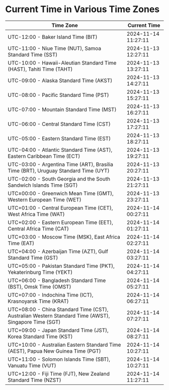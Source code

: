 # Current Time in Various Time Zones

| Time Zone | Current Time |
|-----------|--------------|
| UTC-12:00 - Baker Island Time (BIT) | 2024-11-14 11:27:11 |
| UTC-11:00 - Niue Time (NUT), Samoa Standard Time (SST) | 2024-11-13 12:27:11 |
| UTC-10:00 - Hawaii-Aleutian Standard Time (HAST), Tahiti Time (TAHT) | 2024-11-13 13:27:11 |
| UTC-09:00 - Alaska Standard Time (AKST) | 2024-11-13 14:27:11 |
| UTC-08:00 - Pacific Standard Time (PST) | 2024-11-13 15:27:11 |
| UTC-07:00 - Mountain Standard Time (MST) | 2024-11-13 16:27:11 |
| UTC-06:00 - Central Standard Time (CST) | 2024-11-13 17:27:11 |
| UTC-05:00 - Eastern Standard Time (EST) | 2024-11-13 18:27:11 |
| UTC-04:00 - Atlantic Standard Time (AST), Eastern Caribbean Time (ECT) | 2024-11-13 19:27:11 |
| UTC-03:00 - Argentina Time (ART), Brasília Time (BRT), Uruguay Standard Time (UYT) | 2024-11-13 20:27:11 |
| UTC-02:00 - South Georgia and the South Sandwich Islands Time (SGT) | 2024-11-13 21:27:11 |
| UTC±00:00 - Greenwich Mean Time (GMT), Western European Time (WET) | 2024-11-13 23:27:11 |
| UTC+01:00 - Central European Time (CET), West Africa Time (WAT) | 2024-11-14 00:27:11 |
| UTC+02:00 - Eastern European Time (EET), Central Africa Time (CAT) | 2024-11-14 01:27:11 |
| UTC+03:00 - Moscow Time (MSK), East Africa Time (EAT) | 2024-11-14 02:27:11 |
| UTC+04:00 - Azerbaijan Time (AZT), Gulf Standard Time (GST) | 2024-11-14 03:27:11 |
| UTC+05:00 - Pakistan Standard Time (PKT), Yekaterinburg Time (YEKT) | 2024-11-14 04:27:11 |
| UTC+06:00 - Bangladesh Standard Time (BST), Omsk Time (OMST) | 2024-11-14 05:27:11 |
| UTC+07:00 - Indochina Time (ICT), Krasnoyarsk Time (KRAT) | 2024-11-14 06:27:11 |
| UTC+08:00 - China Standard Time (CST), Australian Western Standard Time (AWST), Singapore Time (SGT) | 2024-11-14 07:27:11 |
| UTC+09:00 - Japan Standard Time (JST), Korea Standard Time (KST) | 2024-11-14 08:27:11 |
| UTC+10:00 - Australian Eastern Standard Time (AEST), Papua New Guinea Time (PGT) | 2024-11-14 10:27:11 |
| UTC+11:00 - Solomon Islands Time (SBT), Vanuatu Time (VUT) | 2024-11-14 10:27:11 |
| UTC+12:00 - Fiji Time (FJT), New Zealand Standard Time (NZST) | 2024-11-14 11:27:11 |
